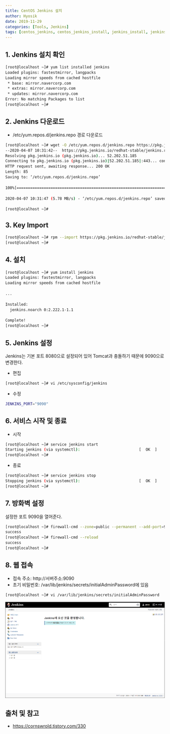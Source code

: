 ```yaml
---
title: CentOS Jenkins 설치
author: Hyosik
date: 2019-11-29
categories: [Tools, Jenkins]
tags: [centos_jenkins, centos_jenkins_install, jenkins_install, jenkins_설치, 젠킨스, 젠킨스_설치]
---
```


## 1. Jenkins 설치 확인

```bash
[root@localhost ~]# yum list installed jenkins
Loaded plugins: fastestmirror, langpacks
Loading mirror speeds from cached hostfile
 * base: mirror.navercorp.com
 * extras: mirror.navercorp.com
 * updates: mirror.navercorp.com
Error: No matching Packages to list
[root@localhost ~]#
```

## 2. Jenkins 다운로드
* /etc/yum.repos.d/jenkins.repo 경로 다운로드

```bash
[root@localhost ~]# wget -O /etc/yum.repos.d/jenkins.repo https://pkg.jenkins.io/redhat-stable/jenkins.repo
--2020-04-07 10:31:42--  https://pkg.jenkins.io/redhat-stable/jenkins.repo
Resolving pkg.jenkins.io (pkg.jenkins.io)... 52.202.51.185
Connecting to pkg.jenkins.io (pkg.jenkins.io)|52.202.51.185|:443... connected.
HTTP request sent, awaiting response... 200 OK
Length: 85
Saving to: ‘/etc/yum.repos.d/jenkins.repo’
 
100%[==============================================================================>] 85          --.-K/s   in 0s      
 
2020-04-07 10:31:47 (5.78 MB/s) - ‘/etc/yum.repos.d/jenkins.repo’ saved [85/85]
 
[root@localhost ~]#
```

## 3. Key Import

```bash
[root@localhost ~]# rpm --import https://pkg.jenkins.io/redhat-stable/jenkins.io.key
[root@localhost ~]#
```

## 4. 설치

```bash
[root@localhost ~]# yum install jenkins
Loaded plugins: fastestmirror, langpacks
Loading mirror speeds from cached hostfile
 
...
 
Installed:
  jenkins.noarch 0:2.222.1-1.1                                                                                                                                                                               
 
Complete!
[root@localhost ~]#
```

## 5. Jenkins 설정
Jenkins는 기본 포트 8080으로 설정되어 있어 Tomcat과 충돌하기 때문에 9090으로 변경한다.

* 편집

```bash
[root@localhost ~]# vi /etc/sysconfig/jenkins
```

* 수정

```bash
JENKINS_PORT="9090"
```

## 6. 서비스 시작 및 종료
* 시작

```bash
[root@localhost ~]# service jenkins start
Starting jenkins (via systemctl):                          [  OK  ]
[root@localhost ~]#
```

* 종료

```bash
[root@localhost ~]# service jenkins stop
Stopping jenkins (via systemctl):                          [  OK  ]
[root@localhost ~]#
```

## 7. 방화벽 설정
설정한 포트 9090을 열어준다.

```bash
[root@localhost ~]# firewall-cmd --zone=public --permanent --add-port=9090/tcp
success
[root@localhost ~]# firewall-cmd --reload
success
[root@localhost ~]#
```

## 8. 웹 접속
* 접속 주소: http://서버주소:9090
* 초기 비밀번호:  /var/lib/jenkins/secrets/initialAdminPassword에 있음

```bash
[root@localhost ~]# vi /var/lib/jenkins/secrets/initialAdminPassword
```

![img001](/assets/img/2020-04-07-centos-jenkins-install/img001.png)

## 출처 및 참고
* <https://cornswrold.tistory.com/330>
